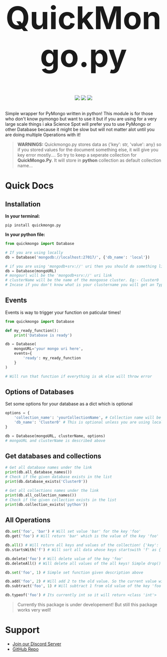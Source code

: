 <div align="center">
  <h1 style="font-size: 100px;">QuickMongo.py</h1>
  <div>
    <a href="https://pypi.org/project/quickmongo.py/"><img src="https://img.shields.io/pypi/l/quickmongo.py?label=License"></a>
    <a href="https://pypi.org/project/quickmongo.py/"><img src="https://img.shields.io/pypi/v/quickmongo.py?label=Version"></a>
    <a href="https://github.com/Scientific-Guy/quickmongo.py/"><img src="https://img.shields.io/github/repo-size/scientific-guy/quickmongo.py?label=Size"></a>
  </div><br>
</div>

Simple wrapper for PyMongo written in python! This module is for those who don't know pymongo but want to use it but if you are using for a very large scale things i aka Science Spot will prefer you to use PyMongo or other Database because it might be slow but will not matter alot until you are doing multiple Operations with it!
 
> **WARNINGS:** Quickmongo.py stores data as {'key': str, 'value': any} so if you stored values for the document something else, it will give you key error mostly.... So try to keep a seperate collection for **QuickMongo.Py**. It will store in **python** collection as default collection name...

# Quick Docs

## Installation

**In your terminal:**
```
pip install quickmongo.py
```

**In your python file:**
```py
from quickmongo import Database

# If you are using locally
db = Database('mongodb://localhost:27017/', {'db_name': 'local'})

# if you are using 'mongodb+srv://' uri then you should do something like this
db = Database(mongoURL)
# mongourl will be the 'mongodb+srv://' uri link
# clusterName will be the name of the mongoose cluster. Eg:- Cluster0
# Incase if you don't know what is your clustername you will get an TypeError with available clusters!
```

## Events

Events is way to trigger your function on paticular times!

```py
from quickmongo import Database

def my_ready_function():
    print('Database is ready')

db = Database(
    mongoURL='your mongo uri here',
    events={
        'ready': my_ready_function
    }
)

# Will run that function if everything is ok else will throw error
```

## Options of Databases

Set some options for your database as a dict which is optional

```py
options = {
    'collection_name': 'yourCollectionName', # Collection name will be 'python' as default
    'db_name': 'Cluster0' # This is optional unless you are using localhost you have to set it to local!
}

db = Database(mongoURL, clusterName, options)
# mongoURL and clusterName is described above
```

## Get databases and collections

```py
# Get all database names under the link
print(db.all_database_names())
# Check if the given database exists in the list
print(db.database_exists('Cluster0'))

# Get all collections names under the link
print(db.all_collection_names())
# Check if the given collection exists in the list
print(db.collection_exists('python'))
```

## All Operations

```py
db.set('foo', 'bar') # Will set value 'bar' for the key 'foo'
db.get('foo') # Will return 'bar' which is the value of the key 'foo'

db.all() # Will return all keys and values of the collection! {'key': 'foo', 'value': 'bar'} as a dict
db.startsWith('f') # Will sort all data whose keys startswith 'f' as {'key': 'foo', 'value': 'bar'}

db.delete('foo') # Will delete value of the key 'foo'
db.deleteAll() # Will delete all values of the all keys! Simple drop() function

db.set('foo', 1) # Simple set function given description above

db.add('foo', 2) # Will add 2 to the old value. So the current value will be 3
db.subtract('foo', 1) # Will subtract 1 from old value of the key 'foo'. So the current value will be 1

db.typeof('foo') # Its currently int so it will return <class 'int'>
```

> Currently this package is under developement! But still this package works very well!

# Support

- [Join our Discord Server](https://discord.gg/FrduEZd)
- [GitHub Repo](https://github.com/Scientific-Guy/quickmongo.py)
